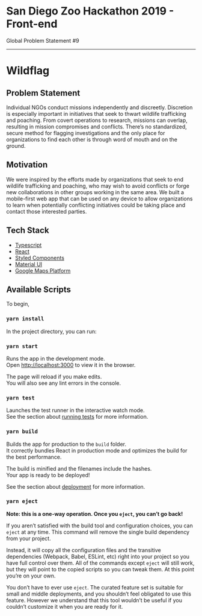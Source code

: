 # San Diego Zoo Hackathon 2019 - Front-end

Global Problem Statement #9

---

# Wildflag

## Problem Statement

Individual NGOs conduct missions independently and discreetly. Discretion is especially important in initiatives that seek to thwart wildlife trafficking and poaching. From covert operations to research, missions can overlap, resulting in mission compromises and conflicts. There’s no standardized, secure method for flagging investigations and the only place for organizations to find each other is through word of mouth and on the ground.

## Motivation

We were inspired by the efforts made by organizations that seek to end wildlife trafficking and poaching, who may wish to avoid conflicts or forge new collaborations in other groups working in the same area. We built a mobile-first web app that can be used on any device to allow organizations to learn when potentially conflicting initiatives could be taking place and contact those interested parties.

## Tech Stack

* [Typescript](https://www.typescriptlang.org/)
* [React](https://reactjs.org/)
* [Styled Components](https://www.styled-components.com/)
* [Material UI](https://material-ui.com)
* [Google Maps Platform](https://developers.google.com/maps/documentation)

## Available Scripts

To begin,

### `yarn install`

In the project directory, you can run:

### `yarn start`

Runs the app in the development mode.<br />
Open [http://localhost:3000](http://localhost:3000) to view it in the browser.

The page will reload if you make edits.<br />
You will also see any lint errors in the console.

### `yarn test`

Launches the test runner in the interactive watch mode.<br />
See the section about [running tests](https://facebook.github.io/create-react-app/docs/running-tests) for more information.

### `yarn build`

Builds the app for production to the `build` folder.<br />
It correctly bundles React in production mode and optimizes the build for the best performance.

The build is minified and the filenames include the hashes.<br />
Your app is ready to be deployed!

See the section about [deployment](https://facebook.github.io/create-react-app/docs/deployment) for more information.

### `yarn eject`

**Note: this is a one-way operation. Once you `eject`, you can’t go back!**

If you aren’t satisfied with the build tool and configuration choices, you can `eject` at any time. This command will remove the single build dependency from your project.

Instead, it will copy all the configuration files and the transitive dependencies (Webpack, Babel, ESLint, etc) right into your project so you have full control over them. All of the commands except `eject` will still work, but they will point to the copied scripts so you can tweak them. At this point you’re on your own.

You don’t have to ever use `eject`. The curated feature set is suitable for small and middle deployments, and you shouldn’t feel obligated to use this feature. However we understand that this tool wouldn’t be useful if you couldn’t customize it when you are ready for it.
